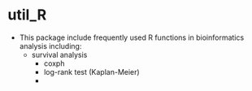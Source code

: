 # util_R
* This package include frequently used R functions in bioinformatics analysis including:
  * survival analysis
    * coxph
    * log-rank test (Kaplan-Meier)
    * 

